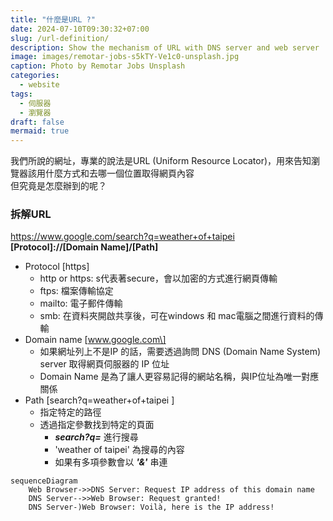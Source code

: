 ```yaml
---
title: "什麼是URL ?"
date: 2024-07-10T09:30:32+07:00
slug: /url-definition/
description: Show the mechanism of URL with DNS server and web server
image: images/remotar-jobs-s5kTY-Ve1c0-unsplash.jpg
caption: Photo by Remotar Jobs Unsplash
categories:
  - website
tags:
  - 伺服器
  - 瀏覽器
draft: false
mermaid: true
---
```



我們所說的網址，專業的說法是URL (Uniform Resource Locator)，用來告知瀏覽器該用什麼方式和去哪一個位置取得網頁內容  
但究竟是怎麼辦到的呢？  

### 拆解URL  
https://www.google.com/search?q=weather+of+taipei  
**\[Protocol\]:\/\/\[Domain Name\]\/\[Path\]**

- Protocol \[https\]
	- http or https: s代表著secure，會以加密的方式進行網頁傳輸
	- ftps: 檔案傳輸協定
	- mailto: 電子郵件傳輸
	- smb: 在資料夾開啟共享後，可在windows 和 mac電腦之間進行資料的傳輸
- Domain name \[www.google.com\]
	- 如果網址列上不是IP 的話，需要透過詢問 DNS (Domain Name System) server 取得網頁伺服器的 IP 位址
	- Domain Name 是為了讓人更容易記得的網站名稱，與IP位址為唯一對應關係
- Path \[search?q=weather+of+taipei \]
	- 指定特定的路徑
	- 透過指定參數找到特定的頁面
		- ***search?q=*** 進行搜尋
		- 'weather of taipei' 為搜尋的內容
		- 如果有多項參數會以 ***'&'*** 串連

```mermaid
sequenceDiagram
    Web Browser->>DNS Server: Request IP address of this domain name
    DNS Server-->>Web Browser: Request granted!
    DNS Server-)Web Browser: Voilà, here is the IP address!
```
